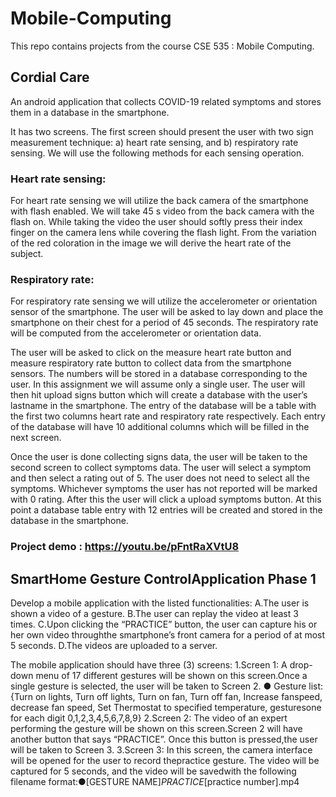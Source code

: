 # Mobile-Computing
This repo contains projects from the course CSE 535 : Mobile Computing.


## Cordial Care
An android application that collects COVID-19 related symptoms and stores them in a database in the smartphone. 

It has two screens. 
The first screen should present the user with two sign measurement technique: a) heart rate sensing, and b) respiratory rate sensing. 
We will use the following methods for each sensing operation.
### Heart rate sensing: 
For heart rate sensing we will utilize the back camera of the smartphone with flash enabled. We will take 45 s video from the back camera with the flash on. While taking the video the user should softly press their index finger on the camera lens while covering the flash light. From the variation of the red coloration in the image we will derive the heart rate of the subject.
### Respiratory rate: 
For respiratory rate sensing we will utilize the accelerometer or orientation sensor of the smartphone. The user will be asked to lay down and place the smartphone on their chest for a period of 45 seconds. The respiratory rate will be computed from the accelerometer or orientation data. 

The user will be asked to click on the measure heart rate button and measure respiratory rate button to collect data from the smartphone sensors. The numbers will be stored in a database corresponding to the user. In this assignment we will assume only a single user. The user will then hit upload signs button which will create a database with the user’s lastname in the smartphone. The entry of the database will be a table with the first two columns heart rate and respiratory rate respectively. Each entry of the database will have 10 additional columns which will be filled in the next screen.

Once the user is done collecting signs data, the user will be taken to the second screen to collect symptoms data. The user will select a symptom and then select a rating out of 5. The user does not need to select all the symptoms. Whichever symptoms the user has not reported will be marked with 0 rating. After this the user will click a upload symptoms button. At this point a database table entry with 12 entries will be created and stored in the database in the smartphone. 

### Project demo : https://youtu.be/pFntRaXVtU8

## SmartHome Gesture ControlApplication Phase 1
Develop a mobile application with the listed functionalities:
A.The user is shown a video of a gesture.
B.The user can replay the video at least 3 times.
C.Upon clicking the “PRACTICE” button, the user can capture his or her own video throughthe smartphone’s front camera for a period of at most 5 seconds.
D.The videos are uploaded to a server.

The mobile application should have three (3) screens:
1.Screen 1:​ A drop-down menu of 17 different gestures will be shown on this screen.Once a single gesture is selected, the user will be taken to Screen 2.
● Gesture list: {Turn on lights, Turn off lights, Turn on fan, Turn off fan, Increase fanspeed, decrease fan speed, Set Thermostat to specified temperature, gesturesone for each digit 0,1,2,3,4,5,6,7,8,9}
2.Screen 2:​ The video of an expert performing the gesture will be shown on this screen.Screen 2 will have another button that says “PRACTICE”. Once this button is pressed,the user will be taken to Screen 3.
3.Screen 3:​ In this screen, the camera interface will be opened for the user to record thepractice gesture. The video will be captured for ​5 seconds​, and the video will be savedwith the following filename format:●[GESTURE NAME]_PRACTICE_[practice number].mp4

